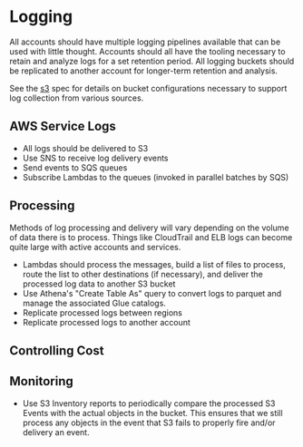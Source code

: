 # Logging

All accounts should have multiple logging pipelines available that can be used with
little thought. Accounts should all have the tooling necessary to retain and analyze
logs for a set retention period. All logging buckets should be replicated to another
account for longer-term retention and analysis.

See the [s3](s3/index.md) spec for details on bucket configurations necessary to
support log collection from various sources.

## AWS Service Logs

- All logs should be delivered to S3
- Use SNS to receive log delivery events
- Send events to SQS queues
- Subscribe Lambdas to the queues (invoked in parallel batches by SQS)

## Processing

Methods of log processing and delivery will vary depending on the volume of data there
is to process. Things like CloudTrail and ELB logs can become quite large with active
accounts and services.

- Lambdas should process the messages, build a list of files to process, route the list
  to other destinations (if necessary), and deliver the processed log data to another
  S3 bucket
- Use Athena's "Create Table As" query to convert logs to parquet and manage the
  associated Glue catalogs.
- Replicate processed logs between regions
- Replicate processed logs to another account

## Controlling Cost

## Monitoring

- Use S3 Inventory reports to periodically compare the processed S3 Events with the
  actual objects in the bucket. This ensures that we still process any objects in the
  event that S3 fails to properly fire and/or delivery an event.
